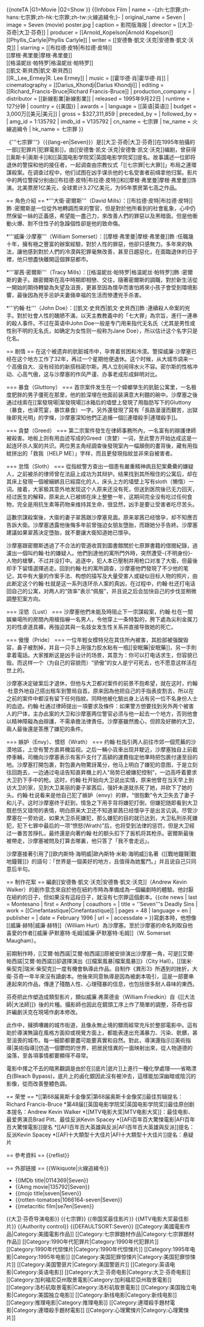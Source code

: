 {{noteTA
|G1=Movie
|G2=Show
}}
{{Infobox Film
| name               = -{zh:七宗罪;zh-hans:七宗罪;zh-hk:七宗罪;zh-tw:火線追緝令;}-
| original_name      = Seven
| image              = Seven (movie) poster.jpg
| caption            = 影院版海报
| director           = [[大卫·芬奇|大卫·芬奇]]
| producer           = [[Arnold_Kopelson|Arnold Kopelson]]<br />[[Phyllis_Carlyle|Phyllis Carlyle]]
| writer             = [[安德魯·凱文·沃克|安德魯·凱文·沃克]]
| starring           = [[布拉德·皮特|布拉德·皮特]]<br />[[摩根·弗里曼|摩根·弗里曼]]<br />[[格温妮丝·帕特罗|格温妮丝·帕特罗]]<br />[[凱文·斯貝西|凱文·斯貝西]]<br />[[R._Lee_Ermey|R. Lee Ermey]]
| music              = [[霍华德·肖|霍华德·肖]]
| cinematography     = [[Darius_Khondji|Darius Khondji]]
| editing            = [[Richard_Francis-Bruce|Richard Francis-Bruce]]
| production_company = 
| distributor        = [[新線影業|新線影業]]
| released           = 1995年9月22日
| runtime            = 127分钟
| country            = {{美国}}
| awards             = 
| language           = [[英语|英语]]
| budget             = 3,000万[[美元|美元]]
| gross              = $327,311,859
| preceded_by        = 
| followed_by        = 
| amg_id             = 1:135792
| imdb_id            = V135792
| cn_name = 七宗罪
| tw_name = 火線追緝令
| hk_name = 七宗罪
}}

《'''七宗罪'''》（{{lang-en|Seven}}）是[[大卫·芬奇|大卫·芬奇]]在1995年拍攝的一部[[犯罪片|犯罪電影]]，由[[安德鲁·凯文·沃克|安德鲁·凯文·沃克]]编剧，曾获得[[奥斯卡|奥斯卡]]和[[英国电影学院奖|英国电影学院奖]]提名。故事講述一位即将退休的警探和他的接仼者，一起调查由宗教仪式「[[七宗罪|七大罪]]」布局之連環謀殺案。在调查过程中，他们试图在凶手谋杀他的七名受害者前缉拿他归案。影片中的两位警探分别由[[布拉德·皮特|布拉德·皮特]]和[[摩根·弗里曼|摩根·弗里曼]]饰演。北美票房1亿美元，全球累计3.27亿美元，为95年票房第七高之作品。

== 角色介紹 ==
*'''大衛·密爾斯'''（David Mills）：[[布拉德·皮特|布拉德·皮特]]飾
:密爾斯是一位從外地轉調而來的警官，但是對於他所看到的社會亂象，心中仍然保留一絲的正義感，希望能一盡己力，來改善人們的罪惡以及黑暗面。但是他衝動火爆、耐不住性子的急躁個性卻是他的致命傷。

*'''威廉·沙摩塞'''（William Somerset）：[[摩根·弗里曼|摩根·弗里曼]]飾
:任職幾十年，擁有極之豐富的辦案經驗，對於人性的罪惡，他卻只感無力。多年來的執法，讓他感到對於人們的冷漠與犯罪毫無改善，甚至日趨惡化，在面臨退休的日子裡，他只想盡快離開這個罪惡都市。

*'''翠茜·密爾斯'''（Tracy Mills）：[[格温妮丝·帕特罗|格温妮丝·帕特罗]]飾
:密爾斯的妻子。跟密爾斯在高中時期即相戀、交往，隨著密爾斯的調職，對於新生活從一開始的期待轉變為失望及沮喪，更甚至因為懷孕而害怕將來小孩子會受到環境影響，最後因為兇手忌妒夫妻倆幸福的生活而慘遭兇手杀害。

*'''约翰·杜'''（John Doe）：[[凱文·史貝西|凱文·史貝西]]飾
:連續殺人命案的兇手。對於社會人性的醜陋不滿，以天主教教義中的「七大罪」為宗旨，進行一連串的殺人事件。不过在英语中John Doe一般是专门用来指代无名氏（尤其是男性或性别不明的无名氏，如确定为女性则一般称为Jane Doe），所以估计这个名字只是化名。

== 剧情 ==
在这个被遗弃的肮脏城市中，孕育着贫困和冷漠。警探威廉·沙摩塞已经在这个地方工作了32年，再过一个星期他便退休。这个时候，从大城市调来一个高傲自大、没有经验的新搭档密尔斯。两人立刻闹得水火不容。密尔斯的性格冲动、心高气傲，这与沙摩塞的作风严谨、办事老成形成鲜明对比。

=== 暴食（Gluttony） ===
首宗案件发生在一个蟑螂孳生的肮脏公寓里，一名极度肥胖的男子僵死在那里，他的脸深埋在他面前装满意大利麵的碗中。沙摩塞之後通过线索在[[案發現場|案發現場]]冰箱后的墙壁上發現了用脂肪写下的Gluttony（暴食，也译荒宴，暴饮暴食）一字。另外還發現了寫有「長路漫漫而艱苦，出獄後即見光明」的字條，沙摩塞深知他們正追捕一個[[連環殺手|連環殺手]]。

=== 貪婪（Greed） ===
第二宗案件發生在律師事務所內，一名富有的辯護律師被殺害。地板上则有用血迹写成的Greed（贪婪）一词，至此警方开始达成这是一起连环杀人案的共识。两位男主角经調查後發現室內一幅顛倒的畫背後，藏有用指紋拼出的「救我〔HELP ME〕」字样，而且更發現指紋並非來自被害者。

=== 怠惰（Sloth） ===
從指紋警方查出一個患有嚴重精神病且犯案纍纍的嫌疑人，之前被杀的律师曾在法庭上成功为其辩护。结果找到其所租住的公寓后，却在其床上發現一個被綑綁且已經腐化的人，床头上方的墙壁上写有sloth（懒惰）一词。接着，大家极其意外地发现这个人原来还没有死，但送到医院後已无力回天，经过医生的解释，原来此人已被绑在床上整整一年，这期间完全没有吃过任何食物，完全是用抗生素等药物来维持其生命，很显然，凶手是要让受害者吃尽苦头。

這數宗謀殺案後，大衛的妻子翠茜跟沙摩塞見面。原来翠茜已经懷孕，却不知應否告訴大衛。沙摩塞透露他後悔多年前曾強迫女朋友墮胎，而跟她分手告終。沙摩塞建議如果翠茜決定墮胎，就不要讓大衛知道她已懷孕。

沙摩塞跟密爾斯透過了不合法的管道收買到圖書館關於七原罪書籍的借閱紀錄，過濾出一個叫约翰·杜的嫌疑人。他們到達他的寓所門外時，突然遭受-{不明身份}-人物的槍擊，不过并没打中。追逐中，犯人本已壓制并用枪口对准了大衛，但最後却手下留情選擇逃走。回到约翰·杜的寓所調查，沙摩塞他們發現了不少他的笔记，其中有大量的作案手法、构想的描写及大量受害人或疑似目标人物的照片，由此断定这个约翰·杜就是这一系列连环杀人案的真凶，在过程中，约翰·杜还打电话回自己的公寓，对两人的“效率”表示“佩服”，并且说之后会加快自己的步伐並稍微調整犯案方向。

=== 淫慾（Lust） ===
沙摩塞他們未能及時阻止下一宗謀殺案，约翰·杜在一間娛樂場所的房間內用槍指嚇一名男人，令他穿上一条特製的，胯下處為尖利金属刀刃的性虐道具褲，再強迫其與一名妓女发生性关系并直接导致她的死亡。

=== 傲慢（Pride） ===
一位年輕女模特兒在其住所內被害，其脸部被强酸毁容，鼻子被割掉，并且一只手上用强力胶水粘有一瓶[[安眠藥|安眠藥]]，另一手則拿着電話。大家推断这是凶手设计的场景，其意为：你可以打电话求生，但容貌已毁。而这样一个（为自己的容貌而）“骄傲”的女人是宁可死去，也不愿意这样活在世上的。

沙摩塞决定破案后才退休，但他与大卫都对案件的前景不抱希望，就在这时，约翰·杜意外地自己搭出租车到警局自首。原来因為他把自己的手指表皮割去，所以在之前的案件中都沒有留下任何指紋。同時他被化驗出身上沾有另一位不名身份人士的血迹。约翰·杜通过律師提出一項要求及條件：如果警方想要找到另外两个被害人的尸体，主办此案的大卫和沙摩塞两位警官必须与他一起去一个地方，否则他會以精神障礙為由辯護，不需承擔法律責任。沙摩塞雖然擔心，但顾及好勝的大卫，兩人最後還是答應了嫌犯的条件。

=== 嫉妒（Envy）、憤怒（Wrath） ===
约翰·杜指引两人前往市郊一個荒蕪的沙漠地區，上空有警方直昇機监视。之后一輛小貨車出现并駛近，沙摩塞独自上前截停車輛，司機向沙摩塞表示有客戶支付了高額的運費指定他準時把包裹付運至目的地。沙摩塞打開包裹，對包裹內物驚訝萬分，他马上明白了嫌犯的意图，于是立刻往回跑去，一边通过电话告知直昇機上的人“局势已被嫌犯控制”，一边高呼着要求大卫扔下手中的枪。这时，约翰·杜开始向大卫说出实情，原来他曾在当天早上到访大卫的家，见到大卫美丽的妻子翠茜后，强奸未遂就杀死了她，并砍下了她的头。约翰·杜说看来是他自己犯了嫉妒（envy）的罪，“很抱歉”令大卫失去了妻子和儿子。这时沙摩塞终于赶到，情急之下用手背将嫌犯打倒，但嫌犯随即看到大卫既悲伤又错愕的表情，明白原来大卫还不知道翠茜已经懷孕于是出言讥讽。尽管沙摩塞在一旁劝说，如果大卫杀死嫌犯，那么嫌犯的目的就已达到，大卫私刑杀死嫌犯，犯下七罪中最后的一项“愤怒(Wrath)”后，也将受到法律的惩罚，但是大卫經过一番苦苦掙扎，最终還是向著约翰·杜的额头扣下了扳机将其枪杀。密爾斯最後被帶走，沙摩塞被問及打算去哪裏，他只答了「我不會走远」。

沙摩塞接著引用了[[欧内斯特·海明威|歐內斯特·米勒·海明威]]名著《[[戰地鐘聲|戰地鐘聲]]》的語句：「世界是一個美好的地方，且值得為她奮鬥。」并且说自己只同意后半句。

== 制作花絮 ==
編劇[[安德魯·凱文·沃克|安德魯·凱文·沃克]]（Andrew Kevin Walker）的創作意念來自於他在紐約市時為準備成為一個編劇時的體驗。他討厭在紐約的日子，但如果沒有這段日子，就沒有七宗罪這個劇本。<ref>{{cite news | last = Montesano | first = Anthony | coauthors = | title = ''Seven'''s Deadly Sins | work = [[Cinefantastique|Cinefantastique]] | pages = 48 | language = en | publisher = | date = February 1996 | url =  | accessdate = }}</ref>寫劇本時，他想像[[威廉·赫特|威廉·赫特]]（William Hurt）為沙摩塞。至於沙摩塞的命名則取自他喜愛的作者[[威廉·萨默塞特·毛姆|威廉·萨默塞特·毛姆]]（W. Somerset Maugham）。

前期制作時，[[艾爾·帕西諾|艾爾·帕西諾]]原被安排演出沙摩塞一角，可是[[艾爾·帕西諾|艾爾·帕西諾]]卻選擇演出《[[檔案風暴|檔案風暴]]》（City Hall）。[[瑞米·柴契克|瑞米·柴契克]]一度有機會執導此作品。自制作《異形3》所遇到的挫折，大衛·芬奇一年半來沒有讀劇本。他後來同意執導是因為被劇本吸引，這是一部要串連起來的作品，傳達了殘酷人性、心理殘暴的信息，也包括很多耐人尋味的東西。

芬奇把此作塑造成類型影片，類似威廉.弗萊德金（William Friedkin）自《[[大法師|大法師]]》後的片種。攝影師也因此在鏡頭工序上作了簡單的調整，芬奇也容許編劇沃克在現場作劇本修改。

此作中，擁擠嘈雜的城市街道，且像永無止境的驟雨經常充斥於整部電影中。這有助於導演無論在風格方面抑或視覺方面上，都能表達出充滿暴力、污染、骯髒，甚至沮喪的城市。每一細節都要盡可能要真實和自然。對此，導演還指示[[美術指導|美術指導]]仿造一個鬱悶的世界，把居民怪異的一面映射出來，從人物道德的淪落，至各項事情都要顯得不尋常。

電影中揮之不去的暗黑觀調是由於在[[底片|底片]]上進行一種化學處理——省略漂白(Bleach Bypass)，底片上的鹵化銀因此沒有被沖去，這樣能加深幽暗或陰沉的影像，從而改善整體色調。

== 荣誉 ==
*[[第68届奥斯卡金像奖|第68届奥斯卡金像奖]]最佳剪辑提名：Richard Francis-Bruce
*第48届[[英国电影学院奖|英国电影学院奖]]最佳原创剧本提名：Andrew Kevin Walker
*[[MTV电影大奖|MTV电影大奖]]：最佳电影、最爱男演员Brad Pitt、最佳反派Kevin Spacey
*[[AFI百年百大驚悚電影|AFI百年百大驚悚電影]]提名
*[[AFI百年百大英雄與反派|AFI百年百大英雄與反派]]提名：反派Kevin Spacey
*[[AFI十大類型十大佳片|AFI十大類型十大佳片]]提名：悬疑片

== 參考資料 ==
{{reflist}}

== 外部链接 ==
{{Wikiquote|火線追緝令}}
* {{IMDb title|0114369|Seven}}
* {{Amg movie|135792|Seven}}
* {{mojo title|seven|Seven}}
* {{rotten-tomatoes|1066164-seven|Seven}}
* {{metacritic film|se7en|Seven}}

{{大卫·芬奇导演电影}}
{{七宗罪}}
{{帝国奖最佳影片}}
{{MTV电影大奖最佳影片}}
{{Authority control}}
{{DEFAULTSORT:Seven}}
[[Category:美國電影作品|Category:美國電影作品]]
[[Category:七宗罪題材作品|Category:七宗罪題材作品]]
[[Category:1990年代犯罪片|Category:1990年代犯罪片]]
[[Category:1990年代惊悚片|Category:1990年代惊悚片]]
[[Category:1995年电影|Category:1995年电影]]
[[Category:美国犯罪惊悚片|Category:美国犯罪惊悚片]]
[[Category:美国警匪片|Category:美国警匪片]]
[[Category:英语电影|Category:英语电影]]
[[Category:大卫·芬奇电影|Category:大卫·芬奇电影]]
[[Category:加利福尼亞州取景電影|Category:加利福尼亞州取景電影]]
[[Category:洛杉矶取景電影|Category:洛杉矶取景電影]]
[[Category:美国独立电影|Category:美国独立电影]]
[[Category:新线电影|Category:新线电影]]
[[Category:推理电影|Category:推理电影]]
[[Category:連環殺手題材電影|Category:連環殺手題材電影]]
[[Category:心理驚悚片|Category:心理驚悚片]]